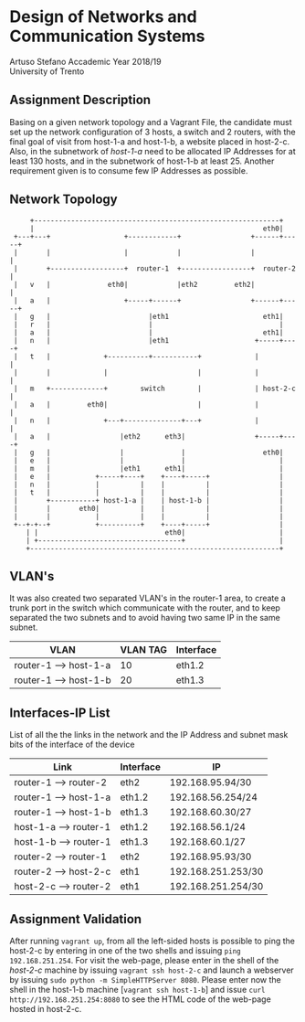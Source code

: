 # Design of Networks and Communication Systems  
Artuso Stefano
Accademic Year 2018/19  
University of Trento

## Assignment Description
Basing on a given network topology and a Vagrant File, the candidate must set up the network configuration of 3 hosts, a switch and 2 routers, with the final goal of visit from host-1-a and host-1-b, a website placed in host-2-c. Also, in the subnetwork of _host-1-a_ need to be allocated IP Addresses for at least 130 hosts, and in the subnetwork of host-1-b at least 25. Another requirement given is to consume few IP Addresses as possible.

## Network Topology

         +------------------------------------------------------------+
         |                                                        eth0|
     +---+---+                  +------------+                 +------+-----+
     |       |                  |            |                 |            |
     |       +------------------+  router-1  +-----------------+  router-2  |
     |   v   |              eth0|            |eth2         eth2|            |
     |   a   |                  +-----+------+                 +------+-----+
     |   g   |                        |eth1                       eth1|
     |   r   |                        |                               |
     |   a   |                        |                           eth1|
     |   n   |                        |eth1                     +-----+----+
     |   t   |             +----------+-----------+             |          |
     |       |             |                      |             |          |
     |   m   +-------------+        switch        |             | host-2-c |
     |   a   |         eth0|                      |             |          |
     |   n   |             +---+--------------+---+             |          |
     |   a   |                 |eth2      eth3|                 +-----+----+
     |   g   |                 |              |                   eth0|
     |   e   |                 |              |                       |
     |   m   |                 |eth1      eth1|                       |
     |   e   |           +-----+----+    +----+-----+                 |
     |   n   |           |          |    |          |                 |
     |   t   |           |          |    |          |                 |
     |       +-----------+ host-1-a |    | host-1-b |                 |
     |       |       eth0|          |    |          |                 |
     |       |           |          |    |          |                 |
     +--+-+--+           +----------+    +----+-----+                 |
        | |                               eth0|                       |
        | +-----------------------------------+                       |
        +-------------------------------------------------------------+

## VLAN's
It was also created two separated VLAN's in the router-1 area, to create a trunk port in the switch which communicate with the router, and to keep separated the two subnets and to avoid having two same IP in the same subnet.

| VLAN     | VLAN TAG  | Interface |
| --------------- | --------- | ----------- |
| router-1 --> host-1-a | 10 | eth1.2 |
| router-1 --> host-1-b | 20 | eth1.3 |


## Interfaces-IP List

List of all the the links in the network and the IP Address and subnet mask bits of the interface of the device 

| Link   | Interface | IP   |
| -------- | --------- | ----------------- |
| router-1 --> router-2 | eth2      | 192.168.95.94/30   |
| router-1 --> host-1-a | eth1.2      | 192.168.56.254/24  |
| router-1 --> host-1-b | eth1.3    | 192.168.60.30/27  |
| host-1-a --> router-1 | eth1.2    | 192.168.56.1/24  |
| host-1-b --> router-1 | eth1.3    | 192.168.60.1/27  |
| router-2 --> router-1 | eth2      | 192.168.95.93/30   |
| router-2 --> host-2-c | eth1      | 192.168.251.253/30   |
| host-2-c --> router-2 | eth1      | 192.168.251.254/30 |

## Assignment Validation

After running `vagrant up`, from all the left-sided hosts is possible to ping the host-2-c by entering in one of the two shells and issuing `ping 192.168.251.254`.
For visit the web-page, please enter in the shell of the _host-2-c_ machine by issuing `vagrant ssh host-2-c` and launch a webserver by issuing `sudo python -m SimpleHTTPServer 8080`.
Please enter now the shell in the host-1-b machine [`vagrant ssh host-1-b`] and issue `curl http://192.168.251.254:8080` to see the HTML code of the web-page hosted in host-2-c.

